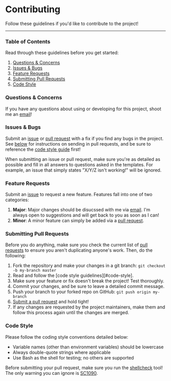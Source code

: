 # Contributing

Follow these guidelines if you'd like to contribute to the project!

---

### Table of Contents

Read through these guidelines before you get started:

1. [Questions & Concerns](#questions--concerns)
2. [Issues & Bugs](#issues--bugs)
3. [Feature Requests](#feature-requests)
4. [Submitting Pull Requests](#submitting-pull-requests)
5. [Code Style](#code-style)

### Questions & Concerns

If you have any questions about using or developing for this project, shoot me
an [email][1]!

### Issues & Bugs

Submit an [issue][2] or [pull request][3] with a fix if you find any bugs in
the project. See [below](#submitting-pull-requests) for instructions on sending
in pull requests, and be sure to reference the [code style guide](#code-style)
first!

When submitting an issue or pull request, make sure you're as detailed as possible
and fill in all answers to questions asked in the templates. For example, an issue
that simply states "X/Y/Z isn't working!" will be ignored.

### Feature Requests

Submit an [issue][2] to request a new feature. Features fall into one of two
categories:

1. **Major**: Major changes should be disucssed with me via [email][1]. I'm
always open to suggestions and will get back to you as soon as I can!
2. **Minor**: A minor feature can simply be added via a [pull request][3].

### Submitting Pull Requests

Before you do anything, make sure you check the current list of [pull requests][4]
to ensure you aren't duplicating anyone's work. Then, do the following:

1. Fork the repository and make your changes in a git branch: `git checkout -b my-branch master`
2. Read and follow the [code style guidelines][#code-style].
3. Make sure your feature or fix doesn't break the project! Test thoroughly.
4. Commit your changes, and be sure to leave a detailed commit message.
5. Push your branch to your forked repo on GitHub: `git push origin my-branch`
6. [Submit a pull request][2] and hold tight!
7. If any changes are requested by the project maintainers, make them and follow
this process again until the changes are merged.

### Code Style

Please follow the coding style conventions detailed below:

* Variable names (other than environment variables) should be lowercase
* Always double-quote strings where applicable
* Use Bash as the shell for testing; no others are supported

Before submitting your pull request, make sure you run the
[shellcheck](https://github.com/koalaman/shellcheck) tool! The only warning you
can ignore is [SC1090](https://github.com/koalaman/shellcheck/wiki/SC1090).

[1]: mailto:tylucaskelley@gmail.com
[2]: https://github.com/tylucaskelley/osx/issues/new
[3]: https://github.com/tylucaskelley/osx/compare
[4]: https://github.com/tylucaskelley/osx/pulls
